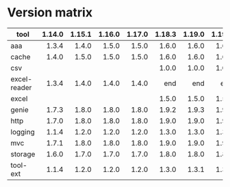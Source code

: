 # Version matrix

| tool         | 1.14.0  | 1.15.1  | 1.16.0  | 1.17.0  | 1.18.3  | 1.19.0  | 1.19.1  | 1.19.2  |
| ------------ | ------: | ------: | ------: | ------: | ------: | ------: | ------: | ------: |
| aaa          |  1.3.4  |  1.4.0  |  1.5.0  |  1.5.0  |  1.6.0  |  1.6.0  |  1.6.0  |  1.7.0  |
| cache        |  1.4.0  |  1.5.0  |  1.5.0  |  1.5.0  |  1.6.0  |  1.6.0  |  1.6.0  |  1.7.0  |
| csv          |         |         |         |         |  1.0.0  |  1.0.0  |  1.0.0  |  1.1.0  |
| excel-reader |  1.3.4  |  1.4.0  |  1.4.0  |  1.4.0  |    end  |    end  |    end  |    end  |
| excel        |         |         |         |         |  1.5.0  |  1.5.0  |  1.5.0  |  1.6.0  |
| genie        |  1.7.3  |  1.8.0  |  1.8.0  |  1.8.0  |  1.9.2  |  1.9.3  |  1.9.4  | 1.10.0  |
| http         |  1.7.0  |  1.8.0  |  1.8.0  |  1.8.0  |  1.9.0  |  1.9.0  |  1.9.0  | 1.10.0  |
| logging      |  1.1.4  |  1.2.0  |  1.2.0  |  1.2.0  |  1.3.0  |  1.3.0  |  1.3.0  |  1.4.0  |
| mvc          |  1.7.1  |  1.8.0  |  1.8.0  |  1.8.0  |  1.9.0  |  1.9.0  |  1.9.0  | 1.10.0  |
| storage      |  1.6.0  |  1.7.0  |  1.7.0  |  1.7.0  |  1.8.0  |  1.8.0  |  1.8.0  |  1.9.0  |
| tool-ext     |  1.1.4  |  1.2.0  |  1.2.0  |  1.2.0  |  1.3.0  |  1.3.1  |  1.3.1  |  1.4.0  |
